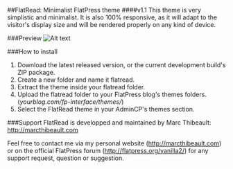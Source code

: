 ##FlatRead: Minimalist FlatPress theme
####v1.1
This theme is very simplistic and minimalist. It is also 100% responsive, as it will adapt to the visitor's display size and will be rendered properly on any kind of device. 

###Preview
![Alt text](http://img.marcthibeault.com/misc/FlatRead.png "Optional title")

###How to install
1. Download the latest released version, or the current development build's ZIP package. 
2. Create a new folder and name it flatread. 
3. Extract the theme inside your flatread folder. 
4. Upload the flatread folder to your FlatPress blog's themes folders. (*yourblog.com/fp-interface/themes/*)
5. Select the FlatRead theme in your AdminCP's themes section. 

###Support
FlatRead is developped and maintained by Marc Thibeault: http://marcthibeault.com

Feel free to contact me via my personal website (http://marcthibeault.com) or on the official FlatPress forum (http://flatpress.org/vanilla2/) for any support request, question or suggestion. 
